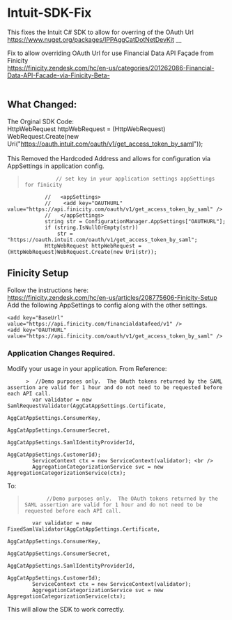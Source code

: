 # Intuit-SDK-Fix
This fixes the Intuit C# SDK to allow for overring of the OAuth Url <br />
https://www.nuget.org/packages/IPPAggCatDotNetDevKit __


Fix to allow overriding OAuth Url for use Financial Data API Façade from Finicity <br />
https://finicity.zendesk.com/hc/en-us/categories/201262086-Financial-Data-API-Facade-via-Finicity-Beta- <br />
<br />
## What Changed:
The Orginal SDK Code: <br />
    HttpWebRequest httpWebRequest = (HttpWebRequest) WebRequest.Create(new Uri("https://oauth.intuit.com/oauth/v1/get_access_token_by_saml")); <br />
<br />
This Removed the Hardcoded Address and allows for configuration via AppSettings in application config. <br />
>				// set key in your application settings appSettings for finicity
				//   <appSettings>
				//    <add key="OAUTHURL" value="https://api.finicity.com/oauth/v1/get_access_token_by_saml" />
				//   </appSettings>
                string str = ConfigurationManager.AppSettings["OAUTHURL"];
                if (string.IsNullOrEmpty(str))
                    str = "https://oauth.intuit.com/oauth/v1/get_access_token_by_saml";
                HttpWebRequest httpWebRequest = (HttpWebRequest)WebRequest.Create(new Uri(str));

## Finicity Setup
Follow the instructions here: <br />
https://finicity.zendesk.com/hc/en-us/articles/208775606-Finicity-Setup <br />
Add the following AppSettings to config along with the other settings. <br />
>   
    <add key="BaseUrl" value="https://api.finicity.com/financialdatafeed/v1" />
    <add key="OAUTHURL" value="https://api.finicity.com/oauth/v1/get_access_token_by_saml" />

### Application Changes Required.
Modify your usage in your application. From Reference: <br />

          >  //Demo purposes only.  The OAuth tokens returned by the SAML assertion are valid for 1 hour and do not need to be requested before each API call.
            var validator = new SamlRequestValidator(AggCatAppSettings.Certificate,
                                                                      AggCatAppSettings.ConsumerKey,
                                                                      AggCatAppSettings.ConsumerSecret,
                                                                      AggCatAppSettings.SamlIdentityProviderId,
                                                                      AggCatAppSettings.CustomerId);
            ServiceContext ctx = new ServiceContext(validator); <br />
            AggregationCategorizationService svc = new AggregationCategorizationService(ctx);

To: <br />
>            //Demo purposes only.  The OAuth tokens returned by the SAML assertion are valid for 1 hour and do not need to be requested before each API call.
            var validator = new FixedSamlValidator(AggCatAppSettings.Certificate,
                                                                      AggCatAppSettings.ConsumerKey,
                                                                      AggCatAppSettings.ConsumerSecret,
                                                                      AggCatAppSettings.SamlIdentityProviderId,
                                                                      AggCatAppSettings.CustomerId);
            ServiceContext ctx = new ServiceContext(validator);
            AggregationCategorizationService svc = new AggregationCategorizationService(ctx); 

This will allow the SDK to work correctly. <br />
